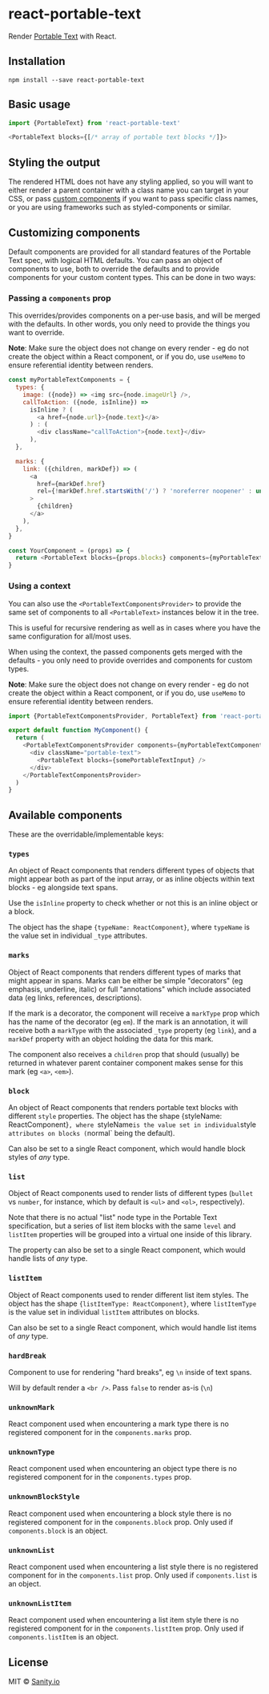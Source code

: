 # react-portable-text

Render [Portable Text](https://portabletext.org/) with React.

## Installation

```
npm install --save react-portable-text
```

## Basic usage

```js
import {PortableText} from 'react-portable-text'

<PortableText blocks={[/* array of portable text blocks */]}>
```

## Styling the output

The rendered HTML does not have any styling applied, so you will want to either render a parent container with a class name you can target in your CSS, or pass [custom components](#customizing-components) if you want to pass specific class names, or you are using frameworks such as styled-components or similar.

## Customizing components

Default components are provided for all standard features of the Portable Text spec, with logical HTML defaults. You can pass an object of components to use, both to override the defaults and to provide components for your custom content types. This can be done in two ways:

### Passing a `components` prop

This overrides/provides components on a per-use basis, and will be merged with the defaults. In other words, you only need to provide the things you want to override.

**Note**: Make sure the object does not change on every render - eg do not create the object within a React component, or if you do, use `useMemo` to ensure referential identity between renders.

```js
const myPortableTextComponents = {
  types: {
    image: ({node}) => <img src={node.imageUrl} />,
    callToAction: ({node, isInline}) =>
      isInline ? (
        <a href={node.url}>{node.text}</a>
      ) : (
        <div className="callToAction">{node.text}</div>
      ),
  },

  marks: {
    link: ({children, markDef}) => (
      <a
        href={markDef.href}
        rel={!markDef.href.startsWith('/') ? 'noreferrer noopener' : undefined}
      >
        {children}
      </a>
    ),
  },
}

const YourComponent = (props) => {
  return <PortableText blocks={props.blocks} components={myPortableTextComponents} />
}
```

### Using a context

You can also use the `<PortableTextComponentsProvider>` to provide the same set of components to all `<PortableText>` instances below it in the tree.

This is useful for recursive rendering as well as in cases where you have the same configuration for all/most uses.

When using the context, the passed components gets merged with the defaults - you only need to provide overrides and components for custom types.

**Note**: Make sure the object does not change on every render - eg do not create the object within a React component, or if you do, use `useMemo` to ensure referential identity between renders.

```js
import {PortableTextComponentsProvider, PortableText} from 'react-portable-text'

export default function MyComponent() {
  return (
    <PortableTextComponentsProvider components={myPortableTextComponents}>
      <div className="portable-text">
        <PortableText blocks={somePortableTextInput} />
      </div>
    </PortableTextComponentsProvider>
  )
}
```

## Available components

These are the overridable/implementable keys:

### `types`

An object of React components that renders different types of objects that might appear both as part of the input array, or as inline objects within text blocks - eg alongside text spans.

Use the `isInline` property to check whether or not this is an inline object or a block.

The object has the shape `{typeName: ReactComponent}`, where `typeName` is the value set in individual `_type` attributes.

### `marks`

Object of React components that renders different types of marks that might appear in spans. Marks can be either be simple "decorators" (eg emphasis, underline, italic) or full "annotations" which include associated data (eg links, references, descriptions).

If the mark is a decorator, the component will receive a `markType` prop which has the name of the decorator (eg `em`). If the mark is an annotation, it will receive both a `markType` with the associated `_type` property (eg `link`), and a `markDef` property with an object holding the data for this mark.

The component also receives a `children` prop that should (usually) be returned in whatever parent container component makes sense for this mark (eg `<a>`, `<em>`).

### `block`

An object of React components that renders portable text blocks with different `style` properties. The object has the shape {styleName: ReactComponent}`, where `styleName`is the value set in individual`style` attributes on blocks (`normal` being the default).

Can also be set to a single React component, which would handle block styles of _any_ type.

### `list`

Object of React components used to render lists of different types (`bullet` vs `number`, for instance, which by default is `<ul>` and `<ol>`, respectively).

Note that there is no actual "list" node type in the Portable Text specification, but a series of list item blocks with the same `level` and `listItem` properties will be grouped into a virtual one inside of this library.

The property can also be set to a single React component, which would handle lists of _any_ type.

### `listItem`

Object of React components used to render different list item styles. The object has the shape `{listItemType: ReactComponent}`, where `listItemType` is the value set in individual `listItem` attributes on blocks.

Can also be set to a single React component, which would handle list items of _any_ type.

### `hardBreak`

Component to use for rendering "hard breaks", eg `\n` inside of text spans.

Will by default render a `<br />`. Pass `false` to render as-is (`\n`)

### `unknownMark`

React component used when encountering a mark type there is no registered component for in the `components.marks` prop.

### `unknownType`

React component used when encountering an object type there is no registered component for in the `components.types` prop.

### `unknownBlockStyle`

React component used when encountering a block style there is no registered component for in the `components.block` prop. Only used if `components.block` is an object.

### `unknownList`

React component used when encountering a list style there is no registered component for in the `components.list` prop. Only used if `components.list` is an object.

### `unknownListItem`

React component used when encountering a list item style there is no registered component for in the `components.listItem` prop. Only used if `components.listItem` is an object.

## License

MIT © [Sanity.io](https://www.sanity.io/)
